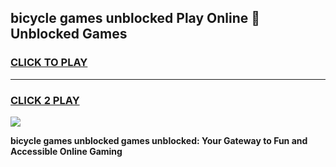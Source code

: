 
## bicycle games unblocked Play Online 👋 Unblocked Games
<h3>
<a href="https://premium.freeplayer.one?title=bicycle_games_unblocked&ref=19F">CLICK TO PLAY</a></h3>
<hr>

<h3>
<a href="https://premium.freeplayer.one?title=bicycle_games_unblocked&ref=19F">CLICK 2 PLAY</a>
  
</h3>

<a href="https://premium.freeplayer.one?title=bicycle_games_unblocked&ref=19F"><img src="https://clearcache.store/games.png"></a>


**bicycle games unblocked games unblocked: Your Gateway to Fun and Accessible Online Gaming**
